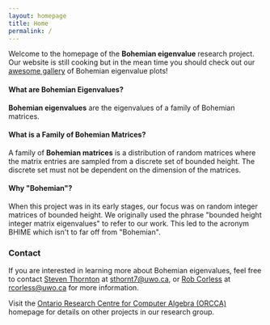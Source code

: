 ```yaml
---
layout: homepage
title: Home
permalink: /
---
```


Welcome to the homepage of the __Bohemian eigenvalue__ research project. Our website is still cooking but in the mean time you should check out our <a href="{{ '/gallery' | prepend: site.baseurl | prepend: site.url }}">awesome gallery</a> of Bohemian eigenvalue plots!

#### What are Bohemian Eigenvalues?
__Bohemian eigenvalues__ are the eigenvalues of a family of Bohemian matrices.

#### What is a Family of Bohemian Matrices?
A family of __Bohemian matrices__ is a distribution of random matrices where the matrix entries are sampled from a discrete set of bounded height. The discrete set must not be dependent on the dimension of the matrices.

#### Why "Bohemian"?
When this project was in its early stages, our focus was on random integer matrices of bounded height. We originally used the phrase "bounded height integer matrix eigenvalues" to refer to our work. This led to the acronym BHIME which isn't to far off from "Bohemian".

### Contact
If you are interested in learning more about Bohemian eigenvalues, feel free to contact <a href="http://steventhornton.ca" target="_blank">Steven Thornton</a> at <a href="mailto:sthornt7@uwo.ca">sthornt7@uwo.ca</a>, or <a href="http://www.apmaths.uwo.ca/~rcorless/" target="_blank">Rob Corless</a> at <a href="mailto:rcorless@uwo.ca">rcorless@uwo.ca</a> for more information.

Visit the <a href="http://www.orcca.on.ca/" target="_blank">Ontario Research Centre for Computer Algebra (ORCCA)</a> homepage for details on other projects in our research group.



